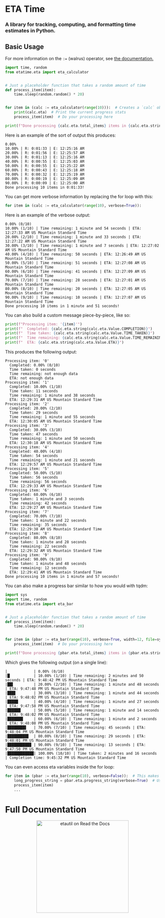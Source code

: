 # ETA Time
### A library for tracking, computing, and formatting time estimates in Python.

## Basic Usage
For more information on the `:=` (walrus) operator, see [the documentation.](https://docs.python.org/3/whatsnew/3.8.html#assignment-expressions)
```python
import time, random
from etatime.eta import eta_calculator


# Just a placeholder function that takes a random amount of time
def process_item(item):
    time.sleep(random.random() * 20)


for item in (calc := eta_calculator(range(10))):  # Creates a `calc` object that tracks the progress
    print(calc.eta)  # Print the current progress stats
    process_item(item)  # Do your processing here

print(f"Done processing {calc.eta.total_items} items in {calc.eta.string(calc.eta.Value.TIME_TAKEN)}!\n")
```
Here is an example of the sort of output this produces:
```
0.00%
10.00% | R: 0:01:33 | E: 12:25:16 AM
20.00% | R: 0:01:56 | E: 12:25:57 AM
30.00% | R: 0:01:13 | E: 12:25:16 AM
40.00% | R: 0:00:55 | E: 12:25:03 AM
50.00% | R: 0:00:55 | E: 12:25:22 AM
60.00% | R: 0:00:43 | E: 12:25:18 AM
70.00% | R: 0:00:32 | E: 12:25:19 AM
80.00% | R: 0:00:19 | E: 12:25:09 AM
90.00% | R: 0:00:09 | E: 12:25:00 AM
Done processing 10 items in 0:01:33!
```

You can get more verbose information by replacing the for loop with this:
```python
for item in (calc := eta_calculator(range(10), verbose=True)):
```
Here is an example of the verbose output:
```
0.00% (0/10)
10.00% (1/10) | Time remaining: 1 minute and 54 seconds | ETA: 12:27:33 AM US Mountain Standard Time
20.00% (2/10) | Time remaining: 1 minute and 33 seconds | ETA: 12:27:22 AM US Mountain Standard Time
30.00% (3/10) | Time remaining: 1 minute and 7 seconds | ETA: 12:27:02 AM US Mountain Standard Time
40.00% (4/10) | Time remaining: 50 seconds | ETA: 12:26:49 AM US Mountain Standard Time
50.00% (5/10) | Time remaining: 51 seconds | ETA: 12:27:08 AM US Mountain Standard Time
60.00% (6/10) | Time remaining: 41 seconds | ETA: 12:27:09 AM US Mountain Standard Time
70.00% (7/10) | Time remaining: 28 seconds | ETA: 12:27:01 AM US Mountain Standard Time
80.00% (8/10) | Time remaining: 20 seconds | ETA: 12:27:05 AM US Mountain Standard Time
90.00% (9/10) | Time remaining: 10 seconds | ETA: 12:27:07 AM US Mountain Standard Time
Done processing 10 items in 1 minute and 51 seconds!
```

You can also build a custom message piece-by-piece, like so:
```python
print(f"Processing item: '{item}'")
print(f"  Completed: {calc.eta.string(calc.eta.Value.COMPLETION)}")
print(f"  Time taken: {calc.eta.string(calc.eta.Value.TIME_TAKEN)}")
print(f"  Time remaining: {calc.eta.string(calc.eta.Value.TIME_REMAINING)}")
print(f"  ETA: {calc.eta.string(calc.eta.Value.ETA)}")
```
This produces the following output:
```
Processing item: '0'
  Completed: 0.00% (0/10)
  Time taken: 0 seconds
  Time remaining: not enough data
  ETA: not enough data
Processing item: '1'
  Completed: 10.00% (1/10)
  Time taken: 11 seconds
  Time remaining: 1 minute and 38 seconds
  ETA: 12:29:31 AM US Mountain Standard Time
Processing item: '2'
  Completed: 20.00% (2/10)
  Time taken: 29 seconds
  Time remaining: 1 minute and 55 seconds
  ETA: 12:30:05 AM US Mountain Standard Time
Processing item: '3'
  Completed: 30.00% (3/10)
  Time taken: 47 seconds
  Time remaining: 1 minute and 50 seconds
  ETA: 12:30:18 AM US Mountain Standard Time
Processing item: '4'
  Completed: 40.00% (4/10)
  Time taken: 54 seconds
  Time remaining: 1 minute and 21 seconds
  ETA: 12:29:57 AM US Mountain Standard Time
Processing item: '5'
  Completed: 50.00% (5/10)
  Time taken: 56 seconds
  Time remaining: 56 seconds
  ETA: 12:29:33 AM US Mountain Standard Time
Processing item: '6'
  Completed: 60.00% (6/10)
  Time taken: 1 minute and 3 seconds
  Time remaining: 42 seconds
  ETA: 12:29:27 AM US Mountain Standard Time
Processing item: '7'
  Completed: 70.00% (7/10)
  Time taken: 1 minute and 22 seconds
  Time remaining: 35 seconds
  ETA: 12:29:38 AM US Mountain Standard Time
Processing item: '8'
  Completed: 80.00% (8/10)
  Time taken: 1 minute and 28 seconds
  Time remaining: 22 seconds
  ETA: 12:29:32 AM US Mountain Standard Time
Processing item: '9'
  Completed: 90.00% (9/10)
  Time taken: 1 minute and 48 seconds
  Time remaining: 12 seconds
  ETA: 12:29:41 AM US Mountain Standard Time
Done processing 10 items in 1 minute and 57 seconds!
```

You can also make a progress bar similar to how you would with tqdm:
```python
import sys
import time, random
from etatime.eta import eta_bar


# Just a placeholder function that takes a random amount of time
def process_item(item):
    time.sleep(random.random() * 20)


for item in (pbar := eta_bar(range(10), verbose=True, width=12, file=sys.stdout)):  # Updates the progress bar each loop
    process_item(item)  # Do your processing here

print(f"Done processing {pbar.eta.total_items} items in {pbar.eta.string(pbar.eta.Value.TIME_TAKEN)}!\n")
```
Which gives the following output (on a single line):
```
|            | 0.00% (0/10)
|█▏          | 10.00% (1/10) | Time remaining: 2 minutes and 50 seconds | ETA: 9:48:42 PM US Mountain Standard Time
|██▌         | 20.00% (2/10) | Time remaining: 1 minute and 48 seconds | ETA: 9:47:48 PM US Mountain Standard Time
|███▋        | 30.00% (3/10) | Time remaining: 1 minute and 44 seconds | ETA: 9:48:02 PM US Mountain Standard Time
|████▉       | 40.00% (4/10) | Time remaining: 1 minute and 27 seconds | ETA: 9:47:58 PM US Mountain Standard Time
|██████      | 50.00% (5/10) | Time remaining: 1 minute and 14 seconds | ETA: 9:48:02 PM US Mountain Standard Time
|███████▏    | 60.00% (6/10) | Time remaining: 1 minute and 2 seconds | ETA: 9:48:08 PM US Mountain Standard Time
|████████▌   | 70.00% (7/10) | Time remaining: 45 seconds | ETA: 9:48:04 PM US Mountain Standard Time                                                               
|█████████▋  | 80.00% (8/10) | Time remaining: 29 seconds | ETA: 9:48:01 PM US Mountain Standard Time
|██████████▉ | 90.00% (9/10) | Time remaining: 13 seconds | ETA: 9:47:50 PM US Mountain Standard Time
|████████████| 100.00% (10/10) | Time taken: 2 minutes and 16 seconds | Completion time: 9:45:32 PM US Mountain Standard Time
```
You can even access eta variables inside the for loop:
```python
for item in (pbar := eta_bar(range(10), verbose=False)):  # This makes a new non-verbose progress bar
    long_progress_string = pbar.eta.progress_string(verbose=True)  # Use the eta variables elsewhere
    process_item(item)
    ...
```

# Full Documentation
<p align="center"><a href="https://etatime.readthedocs.io/en/latest/index.html"><img src="https://brand-guidelines.readthedocs.org/_images/logo-wordmark-vertical-dark.png" width="300px" alt="etautil on Read the Docs"></a></p>
